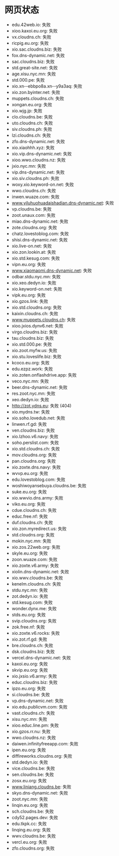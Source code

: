 # 网页状态
- edu.42web.io: 失败
- xioo.kaxoi.eu.org: 失败
- vx.cloudns.ch: 失败
- ricpig.eu.org: 失败
- xio.sac.cloudns.biz: 失败
- fox.dns-dynamic.net: 失败
- sac.cloudns.biz: 失败
- std.great-site.net: 失败
- age.xisu.nyc.mn: 失败
- std.000.pe: 失败
- xio.xn--ebbpo8a.xn--y9a3aq: 失败
- xio.zon.byinter.net: 失败
- muppets.cloudns.ch: 失败
- xongan.eu.org: 失败
- xio.wjg.jp: 失败
- clo.cloudns.be: 失败
- uto.cloudns.ch: 失败
- siv.cloudns.ph: 失败
- lzi.cloudns.ch: 失败
- zfo.dns-dynamic.net: 失败
- xio.xiaohhh.xyz: 失败
- xio.vip.dns-dynamic.net: 失败
- xioo.wwo.cloudns.nz: 失败
- jxio.nyc.mn: 失败
- vip.dns-dynamic.net: 失败
- xio.siv.cloudns.ph: 失败
- woxy.xio.keyword-on.net: 失败
- wwo.cloudns.ch: 失败
- inwen.wuaze.com: 失败
- www.yiluhuohuadaishadian.dns-dynamic.net: 失败
- vp.cloudns.be: 失败
- zoot.unaux.com: 失败
- miao.dns-dynamic.net: 失败
- zote.cloudns.org: 失败
- chatz.lovestoblog.com: 失败
- shisi.dns-dynamic.net: 失败
- xio.live-on.net: 失败
- xio.zon.lookin.at: 失败
- xio.std.kesug.com: 失败
- vipn.eu.org: 失败
- www.xiaomaomi.dns-dynamic.net: 失败
- odbar.stdu.nyc.mn: 失败
- xio.xeo.dedyn.io: 失败
- xio.keyword-on.net: 失败
- vipk.eu.org: 失败
- xio.gzos.link: 失败
- xio.std.cloudns.org: 失败
- kaixin.cloudns.ch: 失败
- www.muppets.cloudns.ch: 失败
- xioo.jxios.dynv6.net: 失败
- virgo.cloudns.biz: 失败
- tau.cloudns.biz: 失败
- xio.std.000.pe: 失败
- xio.zoot.myfw.us: 失败
- xio.stu.loveslife.biz: 失败
- kcoco.eu.org: 失败
- edu.ezpz.work: 失败
- xio.zoten.onflashdrive.app: 失败
- veco.nyc.mn: 失败
- beer.dns-dynamic.net: 失败
- res.zoot.nyc.mn: 失败
- xeo.dedyn.io: 失败
- http://zot.ydns.eu: 失败 (404)
- xio.mydns.tw: 失败
- xio.soho.lovedub.net: 失败
- linwen.rf.gd: 失败
- ven.cloudns.biz: 失败
- xio.lzhoo.v6.navy: 失败
- soho.perslist.com: 失败
- xio.std.cloudns.ch: 失败
- mov.cloudns.org: 失败
- pan.cloudns.org: 失败
- xio.zoxte.dns.navy: 失败
- wvvp.eu.org: 失败
- edu.lovestoblog.com: 失败
- woshiwoyansebuya.cloudns.be: 失败
- suke.eu.org: 失败
- xio.wwvio.dns.army: 失败
- viko.eu.org: 失败
- cdue.cloudns.ch: 失败
- educ.free.nf: 失败
- duf.cloudns.ch: 失败
- xio.zon.myredirect.us: 失败
- std.cloudns.org: 失败
- mokin.nyc.mn: 失败
- xio.zos.22web.org: 失败
- skyle.eu.org: 失败
- zoon.wuaze.com: 失败
- xio.zoxte.v6.army: 失败
- xiolin.dns-dynamic.net: 失败
- xio.wwv.cloudns.be: 失败
- kenelm.cloudns.ch: 失败
- stdu.nyc.mn: 失败
- zot.dedyn.io: 失败
- std.kesug.com: 失败
- wonder.dynx.me: 失败
- stds.eu.org: 失败
- svip.cloudns.org: 失败
- zok.free.nf: 失败
- xio.zoxte.v6.rocks: 失败
- xio.zot.rf.gd: 失败
- bre.cloudns.ch: 失败
- dsk.cloudns.biz: 失败
- vercel.dns-dynamic.net: 失败
- kaxoi.eu.org: 失败
- skvip.eu.org: 失败
- xio.jxsio.v6.army: 失败
- educ.cloudns.biz: 失败
- ipzo.eu.org: 失败
- si.cloudns.be: 失败
- vp.dns-dynamic.net: 失败
- xio.edu.publicvm.com: 失败
- vast.cloudns.ch: 失败
- xisu.nyc.mn: 失败
- xioo.educ.line.pm: 失败
- xio.gzos.rr.nu: 失败
- wwo.cloudns.nz: 失败
- daiwen.infinityfreeapp.com: 失败
- ipen.eu.org: 失败
- diffireworks.cloudns.org: 失败
- std.dedyn.io: 失败
- vice.cloudns.be: 失败
- sen.cloudns.be: 失败
- zosx.eu.org: 失败
- www.liniang.cloudns.be: 失败
- skyo.dns-dynamic.net: 失败
- zoot.nyc.mn: 失败
- linqin.eu.org: 失败
- sch.cloudns.be: 失败
- cdy52.pages.dev: 失败
- edu.tkpk.cc: 失败
- linqing.eu.org: 失败
- wwv.cloudns.be: 失败
- vercl.eu.org: 失败
- zfo.cloudns.org: 失败
